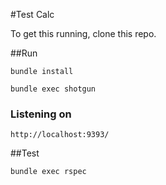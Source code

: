 #Test Calc

To get this running, clone this repo.

##Run
```
bundle install
```
```
bundle exec shotgun
```
### Listening on 
```
http://localhost:9393/
```

##Test
```
bundle exec rspec
```
